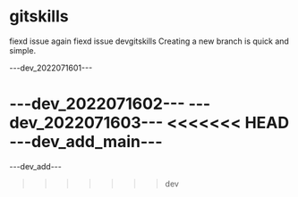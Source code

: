 # gitskills
fiexd issue again
fiexd issue
devgitskills
Creating a new branch is quick and simple.


---dev_2022071601---

---dev_2022071602---
---dev_2022071603---
<<<<<<< HEAD
---dev_add_main---
=======
---dev_add---
>>>>>>> dev

